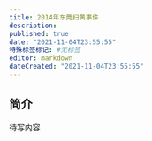 ```yaml
---
title: 2014年东莞扫黄事件
description:
published: true
date: "2021-11-04T23:55:55"
特殊标签标记: #无标签
editor: markdown
dateCreated: "2021-11-04T23:55:55"
---
```


## 简介

待写内容
